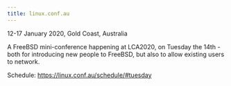 ```yaml
---
title: linux.conf.au
---
```

12-17 January 2020, Gold Coast, Australia

A FreeBSD mini-conference happening at LCA2020, on Tuesday the 14th - both for introducing new people to FreeBSD, but also to allow existing users to network.

Schedule: https://linux.conf.au/schedule/#tuesday
